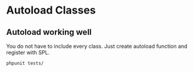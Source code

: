 Autoload Classes 
=====================

## Autoload working well
You do not have to include every class. Just create autoload function and register with SPL.

```bash
phpunit tests/
```